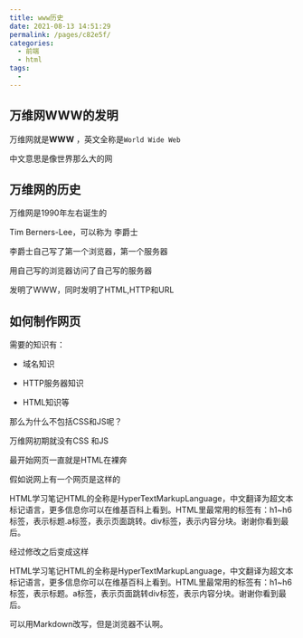 ```yaml
---
title: www历史
date: 2021-08-13 14:51:29
permalink: /pages/c82e5f/
categories:
  - 前端
  - html
tags:
  - 
---
```


## 万维网WWW的发明

万维网就是**WWW** ，英文全称是`World Wide Web`

中文意思是像世界那么大的网

## 万维网的历史

万维网是1990年左右诞生的

Tim Berners-Lee，可以称为 李爵士

李爵士自己写了第一个浏览器，第一个服务器

用自己写的浏览器访问了自己写的服务器

发明了WWW，同时发明了HTML,HTTP和URL

## 如何制作网页

需要的知识有：

- 域名知识

- HTTP服务器知识

- HTML知识等

那么为什么不包括CSS和JS呢？

万维网初期就没有CSS 和JS

最开始网页一直就是HTML在裸奔

假如说网上有一个网页是这样的

HTML学习笔记HTML的全称是HyperTextMarkupLanguage，中文翻译为超文本标记语言，更多信息你可以在维基百科上看到。HTML里最常用的标签有：h1~h6标签，表示标题.a标签，表示页面跳转。div标签，表示内容分块。谢谢你看到最后。

经过修改之后变成这样

HTML学习笔记HTML的全称是HyperTextMarkupLanguage，中文翻译为超文本标记语言，更多信息你可以在维基百科上看到。HTML里最常用的标签有：h1~h6标签，表示标题。a标签，表示页面跳转div标签，表示内容分块。谢谢你看到最后。

可以用Markdown改写，但是浏览器不认啊。